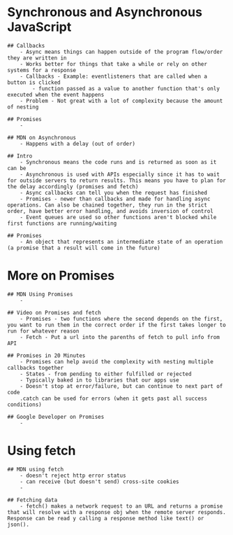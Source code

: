 # Synchronous and Asynchronous JavaScript
    ## Callbacks
        - Async means things can happen outside of the program flow/order they are written in
        - Works better for things that take a while or rely on other systems for a response
        - Callbacks - Example: eventlisteners that are called when a button is clicked
            - function passed as a value to another function that's only executed when the event happens
        - Problem - Not great with a lot of complexity because the amount of nesting
    
    ## Promises 
        - 

    ## MDN on Asynchronous 
        - Happens with a delay (out of order)

    ## Intro 
        - Synchronous means the code runs and is returned as soon as it can be
        - Asynchronous is used with APIs especially since it has to wait for outside servers to return results. This means you have to plan for the delay accordingly (promises and fetch)
        - Async callbacks can tell you when the request has finished
        - Promises - newer than callbacks and made for handling async operations. Can also be chained together, they run in the strict order, have better error handling, and avoids inversion of control
        - Event queues are used so other functions aren't blocked while first functions are running/waiting

    ## Promises 
        - An object that represents an intermediate state of an operation (a promise that a result will come in the future)

# More on Promises
    ## MDN Using Promises 
        - 

    ## Video on Promises and fetch 
        - Promises - two functions where the second depends on the first, you want to run them in the correct order if the first takes longer to run for whatever reason
        - Fetch - Put a url into the parenths of fetch to pull info from API

    ## Promises in 20 Minutes 
        - Promises can help avoid the complexity with nesting multiple callbacks together
        - States - from pending to either fulfilled or rejected
        - Typically baked in to libraries that our apps use
        - Doesn't stop at error/failure, but can continue to next part of code
        .catch can be used for errors (when it gets past all success conditions)

    ## Google Developer on Promises 
        - 

# Using fetch
    ## MDN using fetch 
        - doesn't reject http error status
        - can receive (but doesn't send) cross-site cookies
        - 

    ## Fetching data
        - fetch() makes a network request to an URL and returns a promise that will resolve with a response obj when the remote server responds. Response can be read y calling a response method like text() or json().